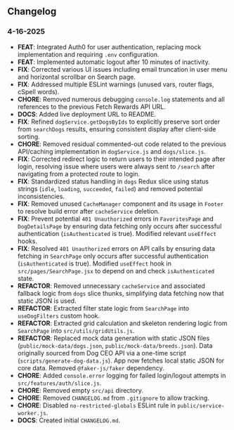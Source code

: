 ## Changelog

### 4-16-2025

- **FEAT**: Integrated Auth0 for user authentication, replacing mock implementation and requiring `.env` configuration.
- **FEAT**: Implemented automatic logout after 10 minutes of inactivity.
- **FIX**: Corrected various UI issues including email truncation in user menu and horizontal scrollbar on Search page.
- **FIX**: Addressed multiple ESLint warnings (unused vars, router flags, cSpell words).
- **CHORE**: Removed numerous debugging `console.log` statements and all references to the previous Fetch Rewards API URL.
- **DOCS**: Added live deployment URL to README.
- **FIX**: Refined `dogService.getDogsByIds` to explicitly preserve sort order from `searchDogs` results, ensuring consistent display after client-side sorting.
- **CHORE**: Removed residual commented-out code related to the previous API/caching implementation in `dogService.js` and `dogs/slice.js`.
- **FIX**: Corrected redirect logic to return users to their intended page after login, resolving issue where users were always sent to `/search` after navigating from a protected route to login.
- **FIX**: Standardized status handling in `dogs` Redux slice using status strings (`idle`, `loading`, `succeeded`, `failed`) and removed potential inconsistencies.
- **FIX**: Removed unused `CacheManager` component and its usage in `Footer` to resolve build error after `cacheService` deletion.
- **FIX**: Prevent potential `401 Unauthorized` errors in `FavoritesPage` and `DogDetailsPage` by ensuring data fetching only occurs after successful authentication (`isAuthenticated` is true). Modified relevant `useEffect` hooks. 
- **FIX**: Resolved `401 Unauthorized` errors on API calls by ensuring data fetching in `SearchPage` only occurs after successful authentication (`isAuthenticated` is true). Modified `useEffect` hook in `src/pages/SearchPage.jsx` to depend on and check `isAuthenticated` state. 
- **REFACTOR**: Removed unnecessary `cacheService` and associated fallback logic from `dogs` slice thunks, simplifying data fetching now that static JSON is used.
- **REFACTOR**: Extracted filter state logic from `SearchPage` into `useDogFilters` custom hook.
- **REFACTOR**: Extracted grid calculation and skeleton rendering logic from `SearchPage` into `src/utils/gridUtils.js`.
- **REFACTOR**: Replaced mock data generation with static JSON files (`public/mock-data/dogs.json`, `public/mock-data/breeds.json`). Data originally sourced from Dog CEO API via a one-time script (`scripts/generate-dog-data.js`). App now fetches local static JSON for core data. Removed `@faker-js/faker` dependency.
- **CHORE**: Added `console.error` logging for failed login/logout attempts in `src/features/auth/slice.js`.
- **CHORE**: Removed empty `src/api` directory.
- **CHORE**: Removed `CHANGELOG.md` from `.gitignore` to allow tracking.
- **CHORE**: Disabled `no-restricted-globals` ESLint rule in `public/service-worker.js`.
- **DOCS**: Created initial `CHANGELOG.md`. 